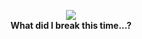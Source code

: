<p align="center">
  <img src="https://github-readme-stats.vercel.app/api?username=MinityGroupUK&count_private=true&hide_border=true&show_icons=true&theme=tokyonight">
  <br><b>What did I break this time...?</b>
</p>
